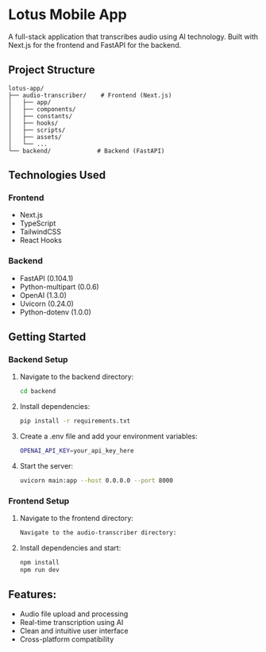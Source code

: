 # Lotus Mobile App

A full-stack application that transcribes audio using AI technology. Built with Next.js for the frontend and FastAPI for the backend.

## Project Structure

```text
lotus-app/
├── audio-transcriber/    # Frontend (Next.js)
│   ├── app/
│   ├── components/
│   ├── constants/
│   ├── hooks/
│   ├── scripts/
│   ├── assets/
│   └── ...
└── backend/             # Backend (FastAPI)
```

## Technologies Used

### Frontend
- Next.js
- TypeScript
- TailwindCSS
- React Hooks

### Backend
- FastAPI (0.104.1)
- Python-multipart (0.0.6)
- OpenAI (1.3.0)
- Uvicorn (0.24.0)
- Python-dotenv (1.0.0)

## Getting Started

### Backend Setup
1. Navigate to the backend directory:
   ```bash
   cd backend
2. Install dependencies:
   ```bash
   pip install -r requirements.txt

3. Create a .env file and add your environment variables:
   ```bash
   OPENAI_API_KEY=your_api_key_here

4. Start the server:
   ```bash
   uvicorn main:app --host 0.0.0.0 --port 8000

### Frontend Setup

1. Navigate to the frontend directory:
   ```bash
   Navigate to the audio-transcriber directory:

2. Install dependencies and start:
   ```bash
   npm install
   npm run dev

## Features: 

- Audio file upload and processing
- Real-time transcription using AI
- Clean and intuitive user interface
- Cross-platform compatibility


